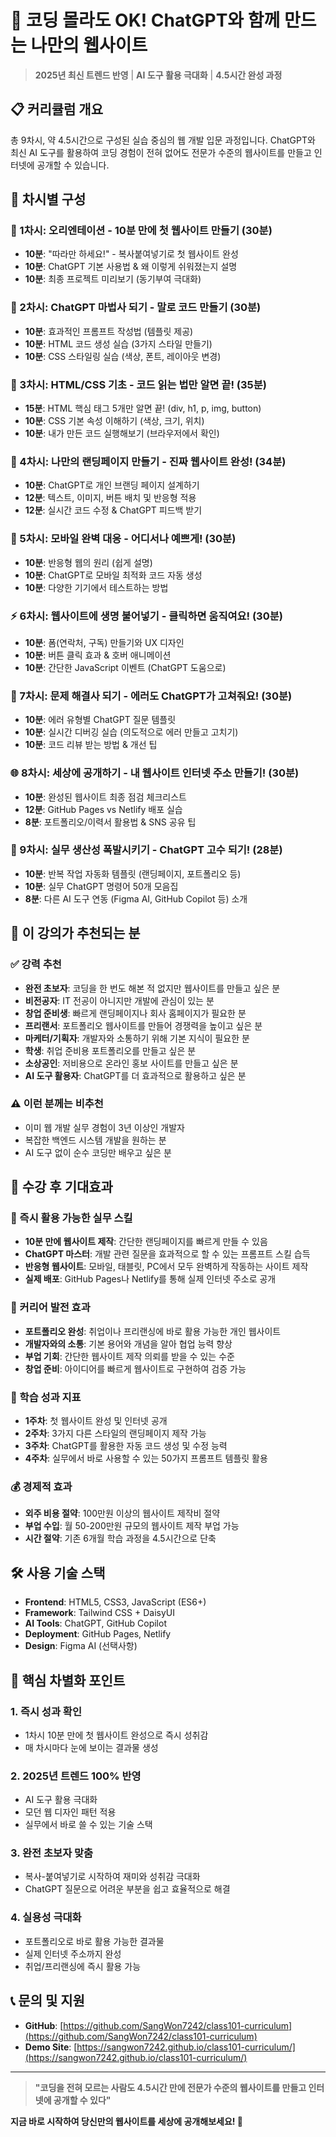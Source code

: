 # 🚀 코딩 몰라도 OK! ChatGPT와 함께 만드는 나만의 웹사이트

> **2025년 최신 트렌드 반영** | **AI 도구 활용 극대화** | **4.5시간 완성 과정**

## 📋 커리큘럼 개요

총 9차시, 약 4.5시간으로 구성된 실습 중심의 웹 개발 입문 과정입니다. ChatGPT와 최신 AI 도구를 활용하여 코딩 경험이 전혀 없어도 전문가 수준의 웹사이트를 만들고 인터넷에 공개할 수 있습니다.

## 🎯 차시별 구성

### 🎯 1차시: 오리엔테이션 - 10분 만에 첫 웹사이트 만들기 (30분)

- **10분**: "따라만 하세요!" - 복사붙여넣기로 첫 웹사이트 완성
- **10분**: ChatGPT 기본 사용법 & 왜 이렇게 쉬워졌는지 설명
- **10분**: 최종 프로젝트 미리보기 (동기부여 극대화)

### 🤖 2차시: ChatGPT 마법사 되기 - 말로 코드 만들기 (30분)

- **10분**: 효과적인 프롬프트 작성법 (템플릿 제공)
- **10분**: HTML 코드 생성 실습 (3가지 스타일 만들기)
- **10분**: CSS 스타일링 실습 (색상, 폰트, 레이아웃 변경)

### 📝 3차시: HTML/CSS 기초 - 코드 읽는 법만 알면 끝! (35분)

- **15분**: HTML 핵심 태그 5개만 알면 끝! (div, h1, p, img, button)
- **10분**: CSS 기본 속성 이해하기 (색상, 크기, 위치)
- **10분**: 내가 만든 코드 실행해보기 (브라우저에서 확인)

### 🎨 4차시: 나만의 랜딩페이지 만들기 - 진짜 웹사이트 완성! (34분)

- **10분**: ChatGPT로 개인 브랜딩 페이지 설계하기
- **12분**: 텍스트, 이미지, 버튼 배치 및 반응형 적용
- **12분**: 실시간 코드 수정 & ChatGPT 피드백 받기

### 📱 5차시: 모바일 완벽 대응 - 어디서나 예쁘게! (30분)

- **10분**: 반응형 웹의 원리 (쉽게 설명)
- **10분**: ChatGPT로 모바일 최적화 코드 자동 생성
- **10분**: 다양한 기기에서 테스트하는 방법

### ⚡ 6차시: 웹사이트에 생명 불어넣기 - 클릭하면 움직여요! (30분)

- **10분**: 폼(연락처, 구독) 만들기와 UX 디자인
- **10분**: 버튼 클릭 효과 & 호버 애니메이션
- **10분**: 간단한 JavaScript 이벤트 (ChatGPT 도움으로)

### 🔧 7차시: 문제 해결사 되기 - 에러도 ChatGPT가 고쳐줘요! (30분)

- **10분**: 에러 유형별 ChatGPT 질문 템플릿
- **10분**: 실시간 디버깅 실습 (의도적으로 에러 만들고 고치기)
- **10분**: 코드 리뷰 받는 방법 & 개선 팁

### 🌐 8차시: 세상에 공개하기 - 내 웹사이트 인터넷 주소 만들기! (30분)

- **10분**: 완성된 웹사이트 최종 점검 체크리스트
- **12분**: GitHub Pages vs Netlify 배포 실습
- **8분**: 포트폴리오/이력서 활용법 & SNS 공유 팁

### 🚀 9차시: 실무 생산성 폭발시키기 - ChatGPT 고수 되기! (28분)

- **10분**: 반복 작업 자동화 템플릿 (랜딩페이지, 포트폴리오 등)
- **10분**: 실무 ChatGPT 명령어 50개 모음집
- **8분**: 다른 AI 도구 연동 (Figma AI, GitHub Copilot 등) 소개

## 👥 이 강의가 추천되는 분

### ✅ 강력 추천

- **완전 초보자**: 코딩을 한 번도 해본 적 없지만 웹사이트를 만들고 싶은 분
- **비전공자**: IT 전공이 아니지만 개발에 관심이 있는 분
- **창업 준비생**: 빠르게 랜딩페이지나 회사 홈페이지가 필요한 분
- **프리랜서**: 포트폴리오 웹사이트를 만들어 경쟁력을 높이고 싶은 분
- **마케터/기획자**: 개발자와 소통하기 위해 기본 지식이 필요한 분
- **학생**: 취업 준비용 포트폴리오를 만들고 싶은 분
- **소상공인**: 저비용으로 온라인 홍보 사이트를 만들고 싶은 분
- **AI 도구 활용자**: ChatGPT를 더 효과적으로 활용하고 싶은 분

### ⚠️ 이런 분께는 비추천

- 이미 웹 개발 실무 경험이 3년 이상인 개발자
- 복잡한 백엔드 시스템 개발을 원하는 분
- AI 도구 없이 순수 코딩만 배우고 싶은 분

## 🎉 수강 후 기대효과

### 💪 즉시 활용 가능한 실무 스킬

- **10분 만에 웹사이트 제작**: 간단한 랜딩페이지를 빠르게 만들 수 있음
- **ChatGPT 마스터**: 개발 관련 질문을 효과적으로 할 수 있는 프롬프트 스킬 습득
- **반응형 웹사이트**: 모바일, 태블릿, PC에서 모두 완벽하게 작동하는 사이트 제작
- **실제 배포**: GitHub Pages나 Netlify를 통해 실제 인터넷 주소로 공개

### 🚀 커리어 발전 효과

- **포트폴리오 완성**: 취업이나 프리랜싱에 바로 활용 가능한 개인 웹사이트
- **개발자와의 소통**: 기본 용어와 개념을 알아 협업 능력 향상
- **부업 기회**: 간단한 웹사이트 제작 의뢰를 받을 수 있는 수준
- **창업 준비**: 아이디어를 빠르게 웹사이트로 구현하여 검증 가능

### 🎯 학습 성과 지표

- **1주차**: 첫 웹사이트 완성 및 인터넷 공개
- **2주차**: 3가지 다른 스타일의 랜딩페이지 제작 가능
- **3주차**: ChatGPT를 활용한 자동 코드 생성 및 수정 능력
- **4주차**: 실무에서 바로 사용할 수 있는 50가지 프롬프트 템플릿 활용

### 💰 경제적 효과

- **외주 비용 절약**: 100만원 이상의 웹사이트 제작비 절약
- **부업 수입**: 월 50-200만원 규모의 웹사이트 제작 부업 가능
- **시간 절약**: 기존 6개월 학습 과정을 4.5시간으로 단축

## 🛠️ 사용 기술 스택

- **Frontend**: HTML5, CSS3, JavaScript (ES6+)
- **Framework**: Tailwind CSS + DaisyUI
- **AI Tools**: ChatGPT, GitHub Copilot
- **Deployment**: GitHub Pages, Netlify
- **Design**: Figma AI (선택사항)

## 🎯 핵심 차별화 포인트

### 1. **즉시 성과 확인**

- 1차시 10분 만에 첫 웹사이트 완성으로 즉시 성취감
- 매 차시마다 눈에 보이는 결과물 생성

### 2. **2025년 트렌드 100% 반영**

- AI 도구 활용 극대화
- 모던 웹 디자인 패턴 적용
- 실무에서 바로 쓸 수 있는 기술 스택

### 3. **완전 초보자 맞춤**

- 복사-붙여넣기로 시작하여 재미와 성취감 극대화
- ChatGPT 질문으로 어려운 부분을 쉽고 효율적으로 해결

### 4. **실용성 극대화**

- 포트폴리오로 바로 활용 가능한 결과물
- 실제 인터넷 주소까지 완성
- 취업/프리랜싱에 즉시 활용 가능

## 📞 문의 및 지원

- **GitHub**: [https://github.com/SangWon7242/class101-curriculum](https://github.com/SangWon7242/class101-curriculum)
- **Demo Site**: [https://sangwon7242.github.io/class101-curriculum/](https://sangwon7242.github.io/class101-curriculum/)

---

> **"코딩을 전혀 모르는 사람도 4.5시간 만에 전문가 수준의 웹사이트를 만들고 인터넷에 공개할 수 있다"**

**지금 바로 시작하여 당신만의 웹사이트를 세상에 공개해보세요! 🚀**

